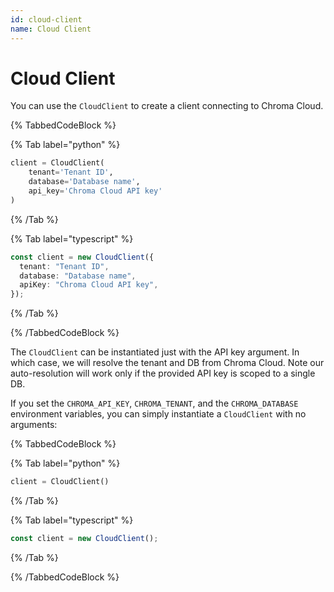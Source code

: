 ```yaml
---
id: cloud-client
name: Cloud Client
---
```


# Cloud Client

You can use the `CloudClient` to create a client connecting to Chroma Cloud.

{% TabbedCodeBlock %}

{% Tab label="python" %}

```python
client = CloudClient(
    tenant='Tenant ID',
    database='Database name',
    api_key='Chroma Cloud API key'
)
```

{% /Tab %}

{% Tab label="typescript" %}

```typescript
const client = new CloudClient({
  tenant: "Tenant ID",
  database: "Database name",
  apiKey: "Chroma Cloud API key",
});
```

{% /Tab %}

{% /TabbedCodeBlock %}

The `CloudClient` can be instantiated just with the API key argument. In which case, we will resolve the tenant and DB from Chroma Cloud. Note our auto-resolution will work only if the provided API key is scoped to a single DB.

If you set the `CHROMA_API_KEY`, `CHROMA_TENANT`, and the `CHROMA_DATABASE` environment variables, you can simply instantiate a `CloudClient` with no arguments:

{% TabbedCodeBlock %}

{% Tab label="python" %}

```python
client = CloudClient()
```

{% /Tab %}

{% Tab label="typescript" %}

```typescript
const client = new CloudClient();
```

{% /Tab %}

{% /TabbedCodeBlock %}
